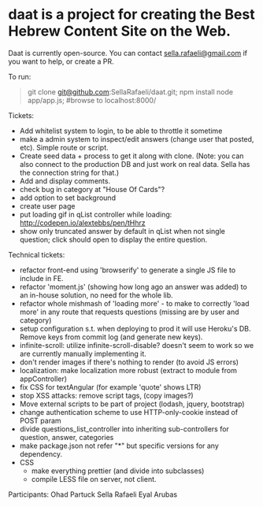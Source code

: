 daat is a project for creating the Best Hebrew Content Site on the Web. 
=======================================================================

Daat is currently open-source. You can contact sella.rafaeli@gmail.com if you want to help, or create a PR.

To run:
> git clone git@github.com:SellaRafaeli/daat.git;
> npm install
> node app/app.js; #browse to localhost:8000/

Tickets:
* Add whitelist system to login, to be able to throttle it sometime
* make a admin system to inspect/edit answers (change user that posted, etc). Simple route or script.
* Create seed data + process to get it along with clone.
  (Note: you can also connect to the production DB and just work on real data. Sella has the connection string for that.)
* Add and display comments.
* check bug in category at "House Of Cards"?
* add option to set background
* create user page
* put loading gif in qList controller while loading: http://codepen.io/alextebbs/pen/tHhrz
* show only truncated answer by default in qList when not single question; click should open to display the entire question.

Technical tickets:
* refactor front-end using 'browserify' to generate a single JS file to include in FE.
* refactor 'moment.js' (showing how long ago an answer was added) to an in-house solution, no need for the whole lib.
* refactor whole mishmash of 'loading more' - to make to correctly 'load more' in any route that requests questions (missing are by user and category)
* setup configuration s.t. when deploying to prod it will use Heroku's DB. Remove keys from commit log (and generate new keys).
* infinite-scroll: utilize infinite-scroll-disable? doesn't seem to work so we are currently manually implementing it.
* don't render images if there's nothing to render (to avoid JS errors)
* localization: make localization more robust (extract to module from appController)
* fix CSS for textAngular (for example 'quote' shows LTR)
* stop XSS attacks: remove script tags, (copy images?)
* Move external scripts to be part of project (lodash, jquery, bootstrap)
* change authentication scheme to use HTTP-only-cookie instead of POST param
* divide questions_list_controller into inheriting sub-controllers for question, answer, categories
* make package.json not refer "*" but specific versions for any dependency.
* CSS
    * make everything prettier (and divide into subclasses)
    * compile LESS file on server, not client.




Participants:
Ohad Partuck
Sella Rafaeli
Eyal Arubas
